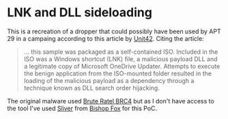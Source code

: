 # LNK and DLL sideloading

This is a recreation of a dropper that could possibly have been used by APT 29 in a campaing according to this article by [Unit42](https://unit42.paloaltonetworks.com/brute-ratel-c4-tool/). Citing the article:

> ... this sample was packaged as a self-contained ISO. Included in the ISO was a Windows shortcut (LNK) file, a malicious payload DLL and a legitimate copy of Microsoft OneDrive Updater. Attempts to execute the benign application from the ISO-mounted folder resulted in the loading of the malicious payload as a dependency through a technique known as DLL search order hijacking.

The original malware used [Brute Ratel BRC4](https://bruteratel.com/) but as I don't have access to the tool I've used [Sliver](https://github.com/BishopFox/sliver) from [Bishop Fox](https://twitter.com/bishopfox/) for this PoC.
